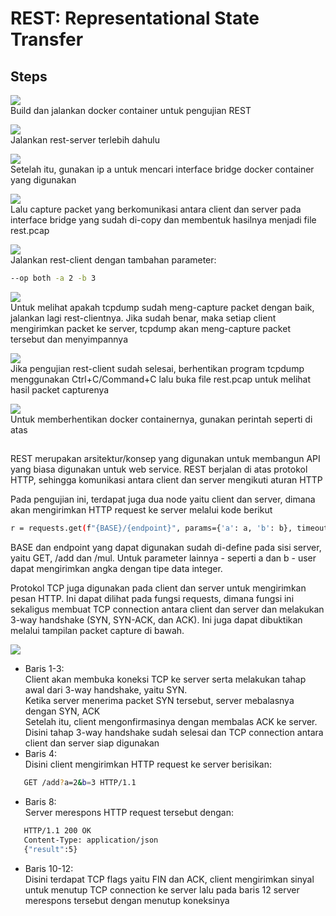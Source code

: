 # REST: Representational State Transfer

## Steps

<img src="https://media1.giphy.com/media/v1.Y2lkPTc5MGI3NjExa2NodWVqYnJwNmtwdWltem03NTB5YmIzNzB6Y2NyZXhhcHdlaXk5aCZlcD12MV9pbnRlcm5hbF9naWZfYnlfaWQmY3Q9Zw/7e35Qc4FIK3qj58oUv/giphy.gif"><br>
Build dan jalankan docker container untuk pengujian REST

<img src="https://media2.giphy.com/media/v1.Y2lkPTc5MGI3NjExNnRmdTdyYmVla256eHl5MjFyNzA0MGx4ZWx0ZmRvMWFkNnlhanp0aSZlcD12MV9pbnRlcm5hbF9naWZfYnlfaWQmY3Q9Zw/hg5lbkI9K2oIjIUgXV/giphy.gif"><br>
Jalankan rest-server terlebih dahulu

<img src="https://media3.giphy.com/media/v1.Y2lkPTc5MGI3NjExYmxoZG85YnJzOXd5bDZkYnEycWtocTNyanY3NHplNjB0c3FpdTY1YSZlcD12MV9pbnRlcm5hbF9naWZfYnlfaWQmY3Q9Zw/wuJ32NDA9o0Uj49Ib8/giphy.gif"><br>
Setelah itu, gunakan ip a untuk mencari interface bridge docker container yang digunakan

<img src="https://media2.giphy.com/media/v1.Y2lkPTc5MGI3NjExdzgyMm5sZ2FzejlrcWxwdHJpNjdsaTkzeDlqc2VtMTF1aW1iZXpkayZlcD12MV9pbnRlcm5hbF9naWZfYnlfaWQmY3Q9Zw/dP6tYqDje8cEktGEUL/giphy.gif"><br>
Lalu capture packet yang berkomunikasi antara client dan server pada interface bridge yang sudah di-copy dan membentuk hasilnya menjadi file rest.pcap

<img src="https://media1.giphy.com/media/v1.Y2lkPTc5MGI3NjExdzRia285M2xydXhmaWY5ZXhxOWl3cGFyZ3F4dmw0MG1tdXUzOXQ5ZSZlcD12MV9pbnRlcm5hbF9naWZfYnlfaWQmY3Q9Zw/LUxTH8tENSkhNdEjqF/giphy.gif"><br>
Jalankan rest-client dengan tambahan parameter:
```bash
--op both -a 2 -b 3
```

<img src="https://media0.giphy.com/media/v1.Y2lkPTc5MGI3NjExNHg5aDdpYmE0YWR3NTJ0MGM5dzJ6M29laW9hbjhhdGwwdm1lYTFzMCZlcD12MV9pbnRlcm5hbF9naWZfYnlfaWQmY3Q9Zw/tC91pVlfiMxqBirKZQ/giphy.gif"><br>
Untuk melihat apakah tcpdump sudah meng-capture packet dengan baik, jalankan lagi rest-clientnya. Jika sudah benar, maka setiap client mengirimkan packet ke server, tcpdump akan meng-capture packet tersebut dan menyimpannya

<img src="https://media0.giphy.com/media/v1.Y2lkPTc5MGI3NjExb3E5MG5zOWs3Z2VpdWJ6djV0Z21qdHhmdXZubXJzdzlvejJmbXd3dSZlcD12MV9pbnRlcm5hbF9naWZfYnlfaWQmY3Q9Zw/CJDtSqjmwN7Bw8Kzfl/giphy.gif"><br>
Jika pengujian rest-client sudah selesai, berhentikan program tcpdump menggunakan Ctrl+C/Command+C lalu buka file rest.pcap untuk melihat hasil packet capturenya

<img src="https://media0.giphy.com/media/v1.Y2lkPTc5MGI3NjExOGMwbmx6ejBnanhvc3J2ZzFyZWlxaTNob215aGlyM3RuZWQ3anFubyZlcD12MV9pbnRlcm5hbF9naWZfYnlfaWQmY3Q9Zw/t7rPcNxWMtzZm9KSMJ/giphy.gif"><br>
Untuk memberhentikan docker containernya, gunakan perintah seperti di atas

##
REST merupakan arsitektur/konsep yang digunakan untuk membangun API yang biasa digunakan untuk web service. REST berjalan di atas protokol HTTP, sehingga komunikasi antara client dan server mengikuti aturan HTTP

Pada pengujian ini, terdapat juga dua node yaitu client dan server, dimana akan mengirimkan HTTP request ke server melalui kode berikut

```bash
r = requests.get(f"{BASE}/{endpoint}", params={'a': a, 'b': b}, timeout=3)
```

BASE dan endpoint yang dapat digunakan sudah di-define pada sisi server, yaitu GET, /add dan /mul. Untuk parameter lainnya - seperti a dan b - user dapat mengirimkan angka dengan tipe data integer. 

Protokol TCP juga digunakan pada client dan server untuk mengirimkan pesan HTTP. Ini dapat dilihat pada fungsi requests, dimana fungsi ini sekaligus membuat TCP connection antara client dan server dan melakukan 3-way handshake (SYN, SYN-ACK, dan ACK). Ini juga dapat dibuktikan melalui tampilan packet capture di bawah.

<img src="https://i.imgur.com/GmgLBRy.png"><br>

- Baris 1-3: <br>
Client akan membuka koneksi TCP ke server serta melakukan tahap awal dari 3-way handshake, yaitu SYN.
<br>Ketika server menerima packet SYN tersebut, server mebalasnya dengan SYN, ACK
<br>Setelah itu, client mengonfirmasinya dengan membalas ACK ke server. Disini tahap 3-way handshake sudah selesai dan TCP connection antara client dan server siap digunakan
- Baris 4:<br>
Disini client mengirimkan HTTP request ke server berisikan:

```bash
   GET /add?a=2&b=3 HTTP/1.1
```

- Baris 8:<br>
Server merespons HTTP request tersebut dengan:

```bash
   HTTP/1.1 200 OK
   Content-Type: application/json
   {"result":5}
```

- Baris 10-12:<br>
Disini terdapat TCP flags yaitu FIN dan ACK, client mengirimkan sinyal untuk menutup TCP connection ke server lalu pada baris 12 server merespons tersebut dengan menutup koneksinya